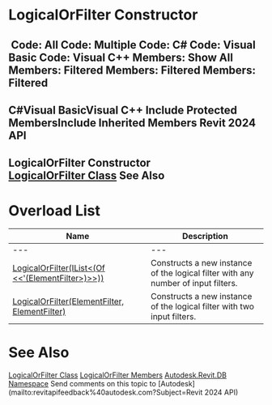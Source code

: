# LogicalOrFilter Constructor

﻿
 Code: All Code: Multiple Code: C# Code: Visual Basic Code: Visual C++  Members: Show All Members: Filtered Members: Filtered Members: Filtered   
---  
C#Visual BasicVisual C++
Include Protected MembersInclude Inherited Members
Revit 2024 API  
---  
LogicalOrFilter Constructor   
[LogicalOrFilter Class](a00da224-d330-452d-a45f-5abffa2e57e6.md "LogicalOrFilter Class") See Also  
---  
# Overload List
| Name | Description |
| --- | --- |
| --- | --- | --- |
| [LogicalOrFilter(IList<(Of <<'(ElementFilter>)>>))](c8085da4-8a13-f660-a316-19b53768ae22.md "LogicalOrFilter Constructor \(IList\(ElementFilter\)\)") | Constructs a new instance of the logical filter with any number of input filters. |
| [LogicalOrFilter(ElementFilter, ElementFilter)](c672e200-4498-0af0-29c3-d3bc1eb31466.md "LogicalOrFilter Constructor \(ElementFilter, ElementFilter\)") | Constructs a new instance of the logical filter with two input filters. |

# See Also
[LogicalOrFilter Class](a00da224-d330-452d-a45f-5abffa2e57e6.md "LogicalOrFilter Class")
[LogicalOrFilter Members](09b974a7-2675-7aea-0402-b63b8a6b2e69.md "LogicalOrFilter Members")
[Autodesk.Revit.DB Namespace](87546ba7-461b-c646-cbb1-2cb8f5bff8b2.md "Autodesk.Revit.DB Namespace")
Send comments on this topic to [Autodesk](mailto:revitapifeedback%40autodesk.com?Subject=Revit 2024 API)